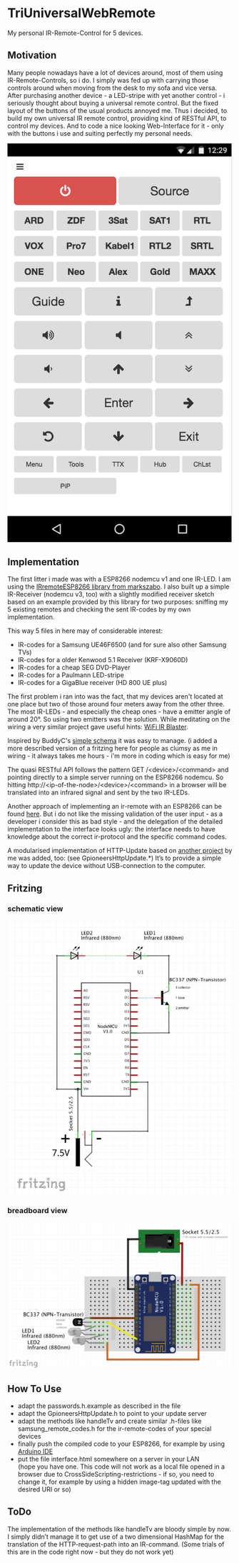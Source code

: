# TriUniversalWebRemote

My personal IR-Remote-Control for 5 devices.

## Motivation

Many people nowadays have a lot of devices around, most of them using IR-Remote-Controls, so i do. I simply was fed up with carrying those controls around when moving from the desk to my sofa and vice versa. After purchasing another device - a LED-stripe with yet another control - i seriously thought about buying a universal remote control. But the fixed layout of the buttons of the usual products annoyed me. Thus i decided, to build my own universal IR remote control, providing kind of RESTful API, to control my devices. And to code a nice looking Web-Interface for it - only with the buttons i use and suiting perfectly my personal needs.

![interface.html](TriUniversalWebRemote-interface.png "see interface.html in this repository")


## Implementation

The first litter i made was with a ESP8266 nodemcu v1 and one IR-LED. I am using the [IRremoteESP8266 library from markszabo](https://github.com/markszabo/IRremoteESP8266). I also built up a simple IR-Receiver (nodemcu v3, too) with a slightly modified receiver sketch based on an example provided by this library for two purposes: sniffing my 5 existing remotes and checking the sent IR-codes by my own implementation.

This way 5 files in here may of considerable interest:
- IR-codes for a Samsung UE46F6500 (and for sure also other Samsung TVs)
- IR-codes for a older Kenwood 5.1 Receiver (KRF-X9060D)
- IR-codes for a cheap SEG DVD-Player
- IR-codes for a Paulmann LED-stripe
- IR-codes for a GigaBlue receiver (HD 800 UE plus)

The first problem i ran into was the fact, that my devices aren't located at one place but two of those around four meters away from the other three. The most IR-LEDs - and especially the cheap ones - have a emitter angle of around 20°. So using two emitters was the solution. While meditating on the wiring a very similar project gave useful hints: [WiFi IR Blaster](https://create.arduino.cc/projecthub/BuddyC/wifi-ir-blaster-af6bca).

Inspired by BuddyC's [simple schema](https://create.arduino.cc/projecthub/BuddyC/wifi-ir-blaster-af6bca#schematics) it was easy to manage. (i added a more described version of a fritzing here for people as clumsy as me in wiring - it always takes me hours - i'm more in coding which is easy for me)

The quasi RESTful API follows the pattern GET /&lt;device&gt;/&lt;command&gt; and pointing directly to a simple server running on the ESP8266 nodemcu. So hitting http://&lt;ip-of-the-node&gt;/&lt;device&gt;/&lt;command&gt; in a browser will be translated into an infrared signal and sent by the two IR-LEDs.

Another approach of implementing an ir-remote with an ESP8266 can be found [here](https://alexbloggt.com/universal-infrarot-websteuerung-ueber-esp8266/). But i do not like the missing validation of the user input - as a developer i consider this as bad style - and the delegation of the detailed implementation to the interface looks ugly: the interface needs to have knowledge about the correct ir-protocol and the specific command codes.

A modularised implementation of HTTP-Update based on [another project](https://github.com/count023/esp-http-update-server) by me was added, too: (see GpioneersHttpUpdate.*) It’s to provide a simple way to update the device without USB-connection to the computer.


## Fritzing

### schematic view
![schematic view](TriUniversalWebRemote-schematic.png)

### breadboard view
![breadboard view](TriUniversalWebRemote-breadboard.png)


## How To Use

- adapt the passwords.h.example as described in the file
- adapt the GpioneersHttpUpdate.h to point to your update server
- adapt the methods like handleTv and create similar .h-files like samsung_remote_codes.h for the ir-remote-codes of your special devices
- finally push the compiled code to your ESP8266, for example by using [Arduino IDE](https://www.arduino.cc/en/main/software)
- put the file interface.html somewhere on a server in your LAN<br>
(hope you have one. This code will not work as a local file opened in a browser due to CrossSideScripting-restrictions - if so, you need to change it, for example by using a hidden image-tag updated with the desired URI or so)


## ToDo

The implementation of the methods like handleTv are bloody simple by now. I simply didn’t manage it to get use of a two dimensional HashMap for the translation of the HTTP-request-path into an IR-command. (Some trials of this are in the code right now - but they do not work yet)
